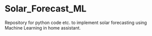 # Solar_Forecast_ML
Repository for python code etc. to implement solar forecasting using Machine Learning in home assistant.
